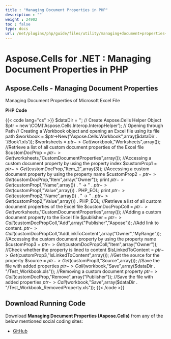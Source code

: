 ```yaml
---
title : "Managing Document Properties in PHP" 
description : "" 
weight : 24902 
toc : false
type: docs
url: /net/plugins/php/guide/files/utility/managing+document+properties+in+php/
---
```


# Aspose.Cells for .NET : Managing Document Properties in PHP


## Aspose.Cells - Managing Document Properties

Managing Document Properties of Microsoft Excel File

**PHP Code**

{{< code lang="cs" >}}
        $dataDir = '';
        // Create Aspose.Cells Helper Object
        $ptr = new \COM('Aspose.Cells.Interop.InteropHelper');
        // Opening through Path
        // Creating a Workbook object and opening an Excel file using its file path
        $workbook = $ptr->New("Aspose.Cells.Workbook",array($dataDir . '/Book1.xls'));
        $worksheets = $ptr->Get($workbook,"Worksheets",array());
        //Retrieve a list of all custom document properties of the Excel file
        $customDocProp = $ptr->Get($worksheets,"CustomDocumentProperties",array());
        //Accessing a custom document property by using the property index
        $customProp1 = $ptr->Get($customDocProp,"Item_2",array(3));
        //Accessing a custom document property by using the property name
        $customProp2 = $ptr->Get($customDocProp,"Item",array("Owner"));
        print $ptr->Get($customProp1,"Name",array()) . " -> " . $ptr->Get($customProp1,"Value",array()) . PHP_EOL;
        print $ptr->Get($customProp2,"Name",array()) . " -> " . $ptr->Get($customProp2,"Value",array()) . PHP_EOL;
        //Retrieve a list of all custom document properties of the Excel file
        $customDocPropColl = $ptr->Get($worksheets,"CustomDocumentProperties",array());
        //Adding a custom document property to the Excel file
        $publisher = $ptr->Call($customDocPropColl,"Add",array("Publisher","Aspose"));
        //Add link to content.
        $ptr->Call($customDocPropColl,"AddLinkToContent",array("Owner","MyRange"));
        //Accessing the custom document property by using the property name
        $customProp3 = $ptr->Get($customDocPropColl,"Item",array("Owner"));
        //Check whether the property is lined to content
        $isLinkedToContent = $ptr->Get($customProp3,"IsLinkedToContent",array());
        //Get the source for the property
        $source = $ptr->Get($customProp3,"Source",array());
        //Save the file with added properties
        $ptr->Call($workbook,"Save",array($dataDir . "/Test_Workbook.xls"));
        //Removing a custom document property
        $ptr->Call($customDocProp,"Remove",array("Publisher"));
        //Save the file with added properties
        $ptr->Call($workbook,"Save",array($dataDir . "/Test_Workbook_RemovedProperty.xls"));
{{< /code >}}

## Download Running Code

Download **Managing Document Properties (Aspose.Cells)** from any of the below mentioned social coding sites:

*   [GitHub](https://github.com/aspose-cells/Aspose.Cells-for-.NET/blob/master/Plugins/Aspose_Cells_NET_for_PHP/src/aspose/cells/WorkingWithFiles/UtilityFeatures/ManagingDocumentProperties.php)

